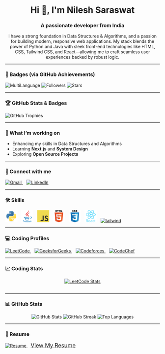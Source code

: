 <h1 align="center">Hi 👋, I'm Nilesh Saraswat</h1> 
<h3 align="center">A passionate developer from India</h3> 

<p align="center"> 
I have a strong foundation in Data Structures & Algorithms, and a passion for building modern, responsive web applications. My stack blends the power of Python and Java with sleek front-end technologies like HTML, CSS, Tailwind CSS, and React—allowing me to craft seamless user experiences backed by robust logic. 
</p> 

---

### 🧩 Badges (via GitHub Achievements)

![MultiLanguage](https://img.shields.io/badge/MultiLanguage-RainbowLangUser-10pt)
![Followers](https://img.shields.io/badge/Followers-FamousUser-12pt)
![Stars](https://img.shields.io/badge/Stars-MiddleStar-8pt)

---

### 🏆 GitHub Stats & Badges

![GitHub Trophies](https://github-profile-trophy.vercel.app/?username=nilesh325)

---

### 🔭 What I’m working on
- Enhancing my skills in Data Structures and Algorithms  
- Learning **Next.js** and **System Design**  
- Exploring **Open Source Projects**  

---

### 🤝 Connect with me
<p align="left"> 
  <a href="mailto:saraswatnilesh3@gmail.com" target="_blank"> 
    <img src="https://cdn.jsdelivr.net/gh/simple-icons/simple-icons/icons/gmail.svg" alt="Gmail" height="30" width="40" /> 
  </a>&nbsp;&nbsp; 
  <a href="https://linkedin.com/in/nilesh-saraswat-320156343" target="_blank"> 
    <img src="https://raw.githubusercontent.com/rahuldkjain/github-profile-readme-generator/master/src/images/icons/Social/linked-in-alt.svg" alt="LinkedIn" height="30" width="40" /> 
  </a> 
</p> 

---

### 🛠️ Skills
<p align="left"> 
  <a href="https://www.python.org" target="_blank"><img src="https://raw.githubusercontent.com/devicons/devicon/master/icons/python/python-original.svg" alt="python" width="40" height="40"/></a>&nbsp;&nbsp; 
  <a href="https://www.java.com" target="_blank"><img src="https://raw.githubusercontent.com/devicons/devicon/master/icons/java/java-original.svg" alt="java" width="40" height="40"/></a>&nbsp;&nbsp; 
  <a href="https://developer.mozilla.org/en-US/docs/Web/JavaScript" target="_blank"><img src="https://raw.githubusercontent.com/devicons/devicon/master/icons/javascript/javascript-original.svg" alt="javascript" width="40" height="40"/></a>&nbsp;&nbsp; 
  <a href="https://www.w3.org/html/" target="_blank"><img src="https://raw.githubusercontent.com/devicons/devicon/master/icons/html5/html5-original-wordmark.svg" alt="html5" width="40" height="40"/></a>&nbsp;&nbsp; 
  <a href="https://www.w3schools.com/css/" target="_blank"><img src="https://raw.githubusercontent.com/devicons/devicon/master/icons/css3/css3-original-wordmark.svg" alt="css3" width="40" height="40"/></a>&nbsp;&nbsp; 
  <a href="https://reactjs.org/" target="_blank"><img src="https://raw.githubusercontent.com/devicons/devicon/master/icons/react/react-original-wordmark.svg" alt="react" width="40" height="40"/></a>&nbsp;&nbsp; 
  <a href="https://tailwindcss.com/" target="_blank"><img src="https://www.vectorlogo.zone/logos/tailwindcss/tailwindcss-icon.svg" alt="tailwind" width="40" height="40"/></a> 
</p> 

---

### 💻 Coding Profiles
<p align="left"> 
  <a href="https://leetcode.com/u/Nilesh3011/" target="_blank"> 
    <img src="https://raw.githubusercontent.com/rahuldkjain/github-profile-readme-generator/master/src/images/icons/Social/leet-code.svg" alt="LeetCode" height="30" width="40" /> 
  </a>&nbsp;&nbsp; 
  <a href="https://www.geeksforgeeks.org/user/saraswatssc8/" target="_blank"> 
    <img src="https://upload.wikimedia.org/wikipedia/commons/4/43/GeeksforGeeks.svg" alt="GeeksforGeeks" height="30" width="40" /> 
  </a>&nbsp;&nbsp; 
  <a href="https://codeforces.com/profile/nilesh30" target="_blank"> 
    <img src="https://raw.githubusercontent.com/rahuldkjain/github-profile-readme-generator/master/src/images/icons/Social/codeforces.svg" alt="Codeforces" height="30" width="40" /> 
  </a>&nbsp;&nbsp; 
  <a href="https://www.codechef.com/users/hardy_jazz_56" target="_blank"> 
    <img src="https://cdn.codechef.com/sites/all/themes/abessive/cc-logo.png" alt="CodeChef" height="40" width="40" /> 
  </a> 
</p> 

---

### 📈 Coding Stats
<p align="center">
  <!-- LeetCode -->
  <a href="https://leetcode.com/u/Nilesh3011/" target="_blank">
    <img src="https://leetcard.jacoblin.cool/Nilesh3011?theme=radical&font=Roboto&ext=heatmap" alt="LeetCode Stats" height="300"/>
  </a>
  <br/><br/>
</p>

---

### 📊 GitHub Stats
<p align="center"> 
  <img src="https://github-readme-stats.vercel.app/api?username=nilesh325&show_icons=true&theme=radical" alt="GitHub Stats" height="160"/>

<!-- GitHub Streak -->
  <img src="https://streak-stats.demolab.com?user=nilesh325&theme=radical&show_icons=true" alt="GitHub Streak" height="160"/>

<!-- Top Languages -->
  <img src="https://github-readme-stats.vercel.app/api/top-langs/?username=nilesh325&layout=compact&theme=radical&show_icons=true" alt="Top Languages" height="160"/>
</p> 

---

### 📄 Resume
<p align="left"> 
  <a href="https://drive.google.com/file/d/1KyXDjnehfQdMaU7Al6j2yowGtH9nkv7U/view?usp=sharing" target="_blank"> 
    <img src="https://cdn.jsdelivr.net/gh/simple-icons/simple-icons/icons/adobeacrobatreader.svg" alt="Resume" height="40" width="40" /> 
    <span style="font-size: 18px; margin-left: 10px;">View My Resume</span> 
  </a> 
</p>





